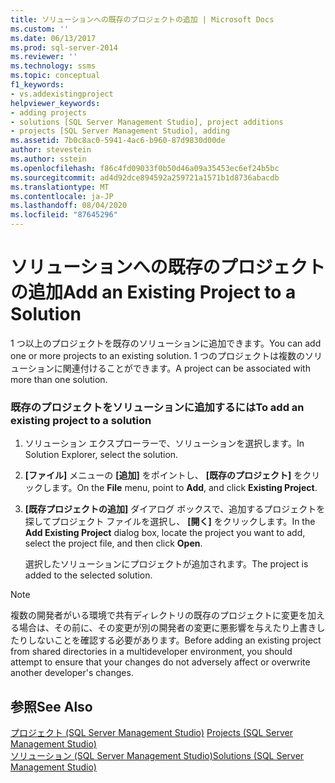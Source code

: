 ```yaml
---
title: ソリューションへの既存のプロジェクトの追加 | Microsoft Docs
ms.custom: ''
ms.date: 06/13/2017
ms.prod: sql-server-2014
ms.reviewer: ''
ms.technology: ssms
ms.topic: conceptual
f1_keywords:
- vs.addexistingproject
helpviewer_keywords:
- adding projects
- solutions [SQL Server Management Studio], project additions
- projects [SQL Server Management Studio], adding
ms.assetid: 7b0c8ac0-5941-4ac6-b960-87d9830d00de
author: stevestein
ms.author: sstein
ms.openlocfilehash: f86c4fd09033f0b50d46a09a35453ec6ef24b5bc
ms.sourcegitcommit: ad4d92dce894592a259721a1571b1d8736abacdb
ms.translationtype: MT
ms.contentlocale: ja-JP
ms.lasthandoff: 08/04/2020
ms.locfileid: "87645296"
---
```

# <a name="add-an-existing-project-to-a-solution"></a><span data-ttu-id="e1e3b-102">ソリューションへの既存のプロジェクトの追加</span><span class="sxs-lookup"><span data-stu-id="e1e3b-102">Add an Existing Project to a Solution</span></span>
  <span data-ttu-id="e1e3b-103">1 つ以上のプロジェクトを既存のソリューションに追加できます。</span><span class="sxs-lookup"><span data-stu-id="e1e3b-103">You can add one or more projects to an existing solution.</span></span> <span data-ttu-id="e1e3b-104">1 つのプロジェクトは複数のソリューションに関連付けることができます。</span><span class="sxs-lookup"><span data-stu-id="e1e3b-104">A project can be associated with more than one solution.</span></span>  
  
### <a name="to-add-an-existing-project-to-a-solution"></a><span data-ttu-id="e1e3b-105">既存のプロジェクトをソリューションに追加するには</span><span class="sxs-lookup"><span data-stu-id="e1e3b-105">To add an existing project to a solution</span></span>  
  
1.  <span data-ttu-id="e1e3b-106">ソリューション エクスプローラーで、ソリューションを選択します。</span><span class="sxs-lookup"><span data-stu-id="e1e3b-106">In Solution Explorer, select the solution.</span></span>  
  
2.  <span data-ttu-id="e1e3b-107">**[ファイル]** メニューの **[追加]** をポイントし、 **[既存のプロジェクト]** をクリックします。</span><span class="sxs-lookup"><span data-stu-id="e1e3b-107">On the **File** menu, point to **Add**, and click **Existing Project**.</span></span>  
  
3.  <span data-ttu-id="e1e3b-108">**[既存プロジェクトの追加]** ダイアログ ボックスで、追加するプロジェクトを探してプロジェクト ファイルを選択し、 **[開く]** をクリックします。</span><span class="sxs-lookup"><span data-stu-id="e1e3b-108">In the **Add Existing Project** dialog box, locate the project you want to add, select the project file, and then click **Open**.</span></span>  
  
     <span data-ttu-id="e1e3b-109">選択したソリューションにプロジェクトが追加されます。</span><span class="sxs-lookup"><span data-stu-id="e1e3b-109">The project is added to the selected solution.</span></span>  
  
> [!NOTE]  
>  <span data-ttu-id="e1e3b-110">複数の開発者がいる環境で共有ディレクトリの既存のプロジェクトに変更を加える場合は、その前に、その変更が別の開発者の変更に悪影響を与えたり上書きしたりしないことを確認する必要があります。</span><span class="sxs-lookup"><span data-stu-id="e1e3b-110">Before adding an existing project from shared directories in a multideveloper environment, you should attempt to ensure that your changes do not adversely affect or overwrite another developer's changes.</span></span>  
  
## <a name="see-also"></a><span data-ttu-id="e1e3b-111">参照</span><span class="sxs-lookup"><span data-stu-id="e1e3b-111">See Also</span></span>  
 <span data-ttu-id="e1e3b-112">[プロジェクト &#40;SQL Server Management Studio&#41;](projects-sql-server-management-studio.md) </span><span class="sxs-lookup"><span data-stu-id="e1e3b-112">[Projects &#40;SQL Server Management Studio&#41;](projects-sql-server-management-studio.md) </span></span>  
 [<span data-ttu-id="e1e3b-113">ソリューション (SQL Server Management Studio)</span><span class="sxs-lookup"><span data-stu-id="e1e3b-113">Solutions &#40;SQL Server Management Studio&#41;</span></span>](solutions-sql-server-management-studio.md)  
  
  
